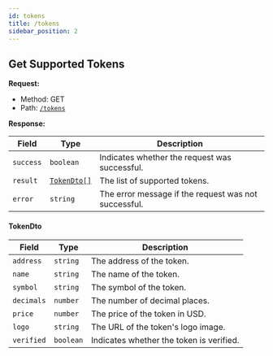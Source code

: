 ```yaml
---
id: tokens
title: /tokens
sidebar_position: 2
---
```


## Get Supported Tokens

**Request:**

- Method: GET
- Path: [`/tokens`](https://pathfinder.clober-api.com/tokens)

**Response:**

| Field               | Type             | Description                                             |
|---------------------|------------------|---------------------------------------------------------|
| `success`           | `boolean`        | Indicates whether the request was successful.            |
| `result`            | [`TokenDto[]`](/api/aggregator/tokens#tokendto) | The list of supported tokens.                           |
| `error`             | `string`         | The error message if the request was not successful.     |

#### **TokenDto**
| Field               | Type      | Description                                             |
|---------------------|-----------|---------------------------------------------------------|
| `address`           | `string`  | The address of the token.                               |
|`name`               | `string`  | The name of the token.                                  |
| `symbol`            | `string`  | The symbol of the token.                                |
|`decimals`           | `number`  | The number of decimal places.                           |
|`price`              | `number`  | The price of the token in USD.                          |
| `logo`              | `string`  | The URL of the token's logo image.                      |
|`verified`           | `boolean` | Indicates whether the token is verified.                |